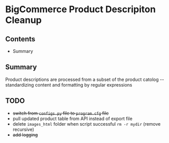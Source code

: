 # BigCommerce Product Descripiton Cleanup
## Contents

- Summary

## Summary

Product descriptions are processed from a subset of the product catolog -- standardizing content and formatting by regular expressions 

## TODO

- ~~switch from `configs.py` file to `program.cfg` file~~
- pull updated product table from API instead of export file
- delete `images_html` folder when script successful `rm -r mydir` (remove recursive)
- ~~add logging~~
